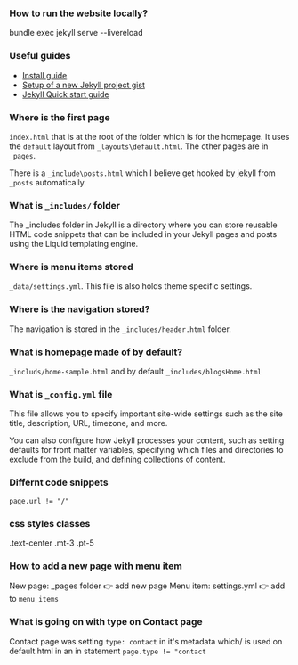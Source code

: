 ### How to run the website locally?
bundle exec jekyll serve --livereload

### Useful guides
- [Install guide](https://jekyllrb.com/docs/installation/macos/)
- [Setup of a new Jekyll project gist](https://gist.github.com/MichaelCurrin/3e5e063a89196eca997cac34e7678c77)
- [Jekyll Quick start guide](https://jekyllrb.com/docs/)

### Where is the first page
`index.html` that is at the root of the folder which is for the homepage. It uses the `default` layout from `_layouts\default.html`.
The other pages are in `_pages`. 

There is a `_include\posts.html` which I believe get hooked by jekyll from `_posts` automatically.

### What is `_includes/` folder
The _includes folder in Jekyll is a directory where you can store reusable HTML code snippets that can be included in your Jekyll pages and posts using the Liquid templating engine. 

### Where is menu items stored
`_data/settings.yml`. This file is also holds theme specific settings.

### Where is the navigation stored?
The navigation is stored in the `_includes/header.html` folder.

### What is homepage made of by default?
`_includs/home-sample.html` and by default `_includes/blogsHome.html`

### What is `_config.yml` file
This file allows you to specify important site-wide settings such as the site title, description, URL, timezone, and more.

 You can also configure how Jekyll processes your content, such as setting defaults for front matter variables, specifying which files and directories to exclude from the build, and defining collections of content.

 ### Differnt code snippets
 `page.url != "/"` 

 ### css styles classes
 .text-center
 .mt-3
 .pt-5

 ### How to add a new page with menu item
 New page: 
    _pages folder 👉 add new page
 Menu item: 
    settings.yml 👉 add to `menu_items`
 
 ### What is going on with type on Contact page
 Contact page was setting `type: contact` in it's metadata which/ is used on default.html in an in statement `page.type != "contact`